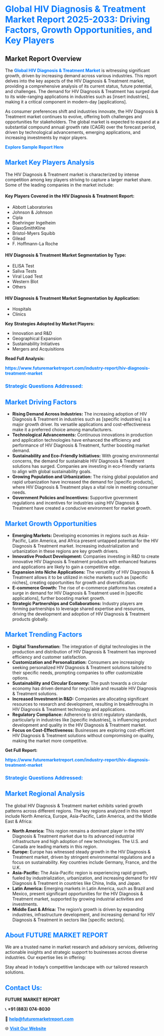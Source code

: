 <h1 style="color: #007BFF;">Global HIV Diagnosis & Treatment Market Report 2025-2033: Driving Factors, Growth Opportunities, and Key Players</h1>

<section id="overview">
<h2>Market Report Overview</h2>
<p>The <a href="https://www.futuremarketreport.com/industry-report/hiv-diagnosis-treatment-market" style="color: #007BFF; text-decoration: none;"><strong>Global HIV Diagnosis & Treatment Market</strong></a> is witnessing significant growth, driven by increasing demand across various industries. This report delves into the key aspects of the HIV Diagnosis & Treatment market, providing a comprehensive analysis of its current status, future potential, and challenges. The demand for HIV Diagnosis & Treatment has surged due to its wide-ranging applications in industries such as [insert industries], making it a critical component in modern-day [applications].</p>
<p>As consumer preferences shift and industries innovate, the HIV Diagnosis & Treatment market continues to evolve, offering both challenges and opportunities for stakeholders. The global market is expected to expand at a substantial compound annual growth rate (CAGR) over the forecast period, driven by technological advancements, emerging applications, and increasing investments by major players.</p>
</section>

<section id="overview">
<p><a href="https://www.futuremarketreport.com/request-sample/reportId=77001" style="color: #007BFF; text-decoration: none;"><strong>Explore Sample Report Here</strong></a></p>
</section>

<section id="key-players">
<h2 style="color: #007BFF;">Market Key Players Analysis</h2>
<p>The HIV Diagnosis & Treatment market is characterized by intense competition among key players striving to capture a larger market share. Some of the leading companies in the market include:</p>
<h4>Key Players Covered in the HIV Diagnosis & Treatment Report:</h4>
<ul><li>Abbott Laboratories</li><li>Johnson &amp; Johnson</li><li>Cipla</li><li>Boehringer Ingelheim</li><li>GlaxoSmithKline</li><li>Bristol-Myers Squibb</li><li>Gilead</li><li>F. Hoffmann-La Roche</li></ul>
<h4>HIV Diagnosis & Treatment Market Segmentation by Type:</h4>
<ul><li>ELISA Test</li><li>Saliva Tests</li><li>Viral Load Test</li><li>Western Blot</li><li>Others</li></ul>

<h4>HIV Diagnosis & Treatment Market Segmentation by Application:</h4>
<ul><li>Hospitals</li><li>Clinics</li></ul>
<p><strong>Key Strategies Adopted by Market Players:</strong></p>
<ul>
<li>Innovation and R&D</li>
<li>Geographical Expansion</li>
<li>Sustainability Initiatives</li>
<li>Mergers and Acquisitions</li>
</ul>
</section>

<section>
<p><strong>Read Full Analysis: </strong></p><a href="https://www.futuremarketreport.com/industry-report/hiv-diagnosis-treatment-market" style="color: #007BFF; text-decoration: none;"><strong>https://www.futuremarketreport.com/industry-report/hiv-diagnosis-treatment-market</strong></a>
<h3 style="color: #007BFF;">Strategic Questions Addressed:</h3>
</section>

<section id="driving-factors">
<h2 style="color: #007BFF;">Market Driving Factors</h2>
<ul>
<li><strong>Rising Demand Across Industries:</strong> The increasing adoption of HIV Diagnosis & Treatment in industries such as [specific industries] is a major growth driver. Its versatile applications and cost-effectiveness make it a preferred choice among manufacturers.</li>
<li><strong>Technological Advancements:</strong> Continuous innovations in production and application technologies have enhanced the efficiency and performance of HIV Diagnosis & Treatment, further boosting market demand.</li>
<li><strong>Sustainability and Eco-Friendly Initiatives:</strong> With growing environmental concerns, the demand for sustainable HIV Diagnosis & Treatment solutions has surged. Companies are investing in eco-friendly variants to align with global sustainability goals.</li>
<li><strong>Growing Population and Urbanization:</strong> The rising global population and rapid urbanization have increased the demand for [specific products], where HIV Diagnosis & Treatment plays a vital role in meeting consumer needs.</li>
<li><strong>Government Policies and Incentives:</strong> Supportive government regulations and incentives for industries using HIV Diagnosis & Treatment have created a conducive environment for market growth.</li>
</ul>
</section>

<section id="growth-opportunities">
<h2 style="color: #007BFF;">Market Growth Opportunities</h2>
<ul>
<li><strong>Emerging Markets:</strong> Developing economies in regions such as Asia-Pacific, Latin America, and Africa present untapped potential for the HIV Diagnosis & Treatment market. Increasing industrialization and urbanization in these regions are key growth drivers.</li>
<li><strong>Innovative Product Development:</strong> Companies investing in R&D to create innovative HIV Diagnosis & Treatment products with enhanced features and applications are likely to gain a competitive edge.</li>
<li><strong>Expansion into Niche Applications:</strong> The versatility of HIV Diagnosis & Treatment allows it to be utilized in niche markets such as [specific niches], creating opportunities for growth and diversification.</li>
<li><strong>E-commerce Growth:</strong> The rise of e-commerce platforms has created a surge in demand for HIV Diagnosis & Treatment used in [specific applications], further boosting market growth.</li>
<li><strong>Strategic Partnerships and Collaborations:</strong> Industry players are forming partnerships to leverage shared expertise and resources, driving the development and adoption of HIV Diagnosis & Treatment products globally.</li>
</ul>
</section>

<section id="trending-factors">
<h2 style="color: #007BFF;">Market Trending Factors</h2>
<ul>
<li><strong>Digital Transformation:</strong> The integration of digital technologies in the production and distribution of HIV Diagnosis & Treatment has improved efficiency and customer satisfaction.</li>
<li><strong>Customization and Personalization:</strong> Consumers are increasingly seeking personalized HIV Diagnosis & Treatment solutions tailored to their specific needs, prompting companies to offer customizable options.</li>
<li><strong>Sustainability and Circular Economy:</strong> The push towards a circular economy has driven demand for recyclable and reusable HIV Diagnosis & Treatment solutions.</li>
<li><strong>Increased Investment in R&D:</strong> Companies are allocating significant resources to research and development, resulting in breakthroughs in HIV Diagnosis & Treatment technology and applications.</li>
<li><strong>Regulatory Compliance:</strong> Adherence to strict regulatory standards, particularly in industries like [specific industries], is influencing product development and quality in the HIV Diagnosis & Treatment market.</li>
<li><strong>Focus on Cost-Effectiveness:</strong> Businesses are exploring cost-efficient HIV Diagnosis & Treatment solutions without compromising on quality, making the market more competitive.</li>
</ul>
</section>

<section>
<p><strong>Get Full Report: </strong></p><a href="https://www.futuremarketreport.com/industry-report/hiv-diagnosis-treatment-market" style="color: #007BFF; text-decoration: none;"><strong>https://www.futuremarketreport.com/industry-report/hiv-diagnosis-treatment-market</strong></a>
<h3 style="color: #007BFF;">Strategic Questions Addressed:</h3>
</section>


<section id="regional-analysis">
<h2 style="color: #007BFF;">Market Regional Analysis</h2>
<p>The global HIV Diagnosis & Treatment market exhibits varied growth patterns across different regions. The key regions analyzed in this report include North America, Europe, Asia-Pacific, Latin America, and the Middle East & Africa:</p>
<ul>
<li><strong>North America:</strong> This region remains a dominant player in the HIV Diagnosis & Treatment market due to its advanced industrial infrastructure and high adoption of new technologies. The U.S. and Canada are leading markets in this region.</li>
<li><strong>Europe:</strong> Europe has witnessed steady growth in the HIV Diagnosis & Treatment market, driven by stringent environmental regulations and a focus on sustainability. Key countries include Germany, France, and the U.K.</li>
<li><strong>Asia-Pacific:</strong> The Asia-Pacific region is experiencing rapid growth, fueled by industrialization, urbanization, and increasing demand for HIV Diagnosis & Treatment in countries like China, India, and Japan.</li>
<li><strong>Latin America:</strong> Emerging markets in Latin America, such as Brazil and Mexico, present significant opportunities for the HIV Diagnosis & Treatment market, supported by growing industrial activities and investments.</li>
<li><strong>Middle East & Africa:</strong> The region’s growth is driven by expanding industries, infrastructure development, and increasing demand for HIV Diagnosis & Treatment in sectors like [specific sectors].</li>
</ul>
</section>

<footer>
<h2 style="color: #007BFF;">About FUTURE MARKET REPORT</h2>
<p>We are a trusted name in market research and advisory services, delivering actionable insights and strategic support to businesses across diverse industries. Our expertise lies in offering:</p>

<p>Stay ahead in today’s competitive landscape with our tailored research solutions.</p>

<h2 style="color: #007BFF;">Contact Us:</h2>
<p><strong>FUTURE MARKET REPORT</strong></p>
<p>📞 <strong>+91 (883) 074-8030</strong></p>
<p>📧 <strong><a href="mailto:help@futuremarketreport.com" style="color: #007BFF;">help@futuremarketreport.com</a></strong></p>
<p>🌐 <strong><a href="https://www.futuremarketreport.com/" style="color: #007BFF;">Visit Our Website</a></strong></p>
</footer>